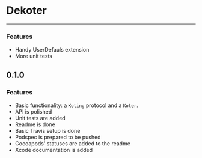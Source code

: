 # Dekoter

---

### Features

* Handy UserDefauls extension
* More unit tests

## 0.1.0

### Features

* Basic functionality: a `Koting` protocol and a `Koter`.
* API is polished
* Unit tests are added
* Readme is done
* Basic Travis setup is done
* Podspec is prepared to be pushed
* Cocoapods' statuses are added to the readme
* Xcode documentation is added
